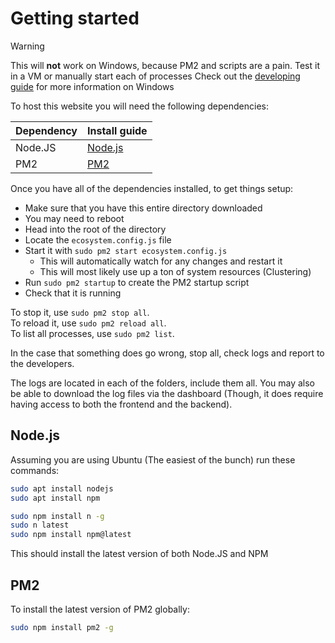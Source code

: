 # Getting started

> [!WARNING]
> This will **not** work on Windows, because PM2 and scripts are a pain.
> Test it in a VM or manually start each of processes
> Check out the [developing guide](/developing-guide.md) for more information on Windows

To host this website you will need the following dependencies:

| Dependency | Install guide      |
|------------|--------------------|
| Node.JS    | [Node.js](#nodejs) |
| PM2        | [PM2](#pm2)        |

Once you have all of the dependencies installed, to get things setup:

- Make sure that you have this entire directory downloaded
- You may need to reboot
- Head into the root of the directory
- Locate the `ecosystem.config.js` file
- Start it with `sudo pm2 start ecosystem.config.js`
  - This will automatically watch for any changes and restart it
  - This will most likely use up a ton of system resources (Clustering)
- Run `sudo pm2 startup` to create the PM2 startup script
- Check that it is running

To stop it, use `sudo pm2 stop all`.<br />
To reload it, use `sudo pm2 reload all`.<br />
To list all processes, use `sudo pm2 list`.

In the case that something does go wrong, stop all, check logs and report to the developers.

The logs are located in each of the folders, include them all.
You may also be able to download the log files via the dashboard (Though, it does require having access to both the frontend and the backend).

## Node.js
Assuming you are using Ubuntu (The easiest of the bunch) run these commands:
```bash
sudo apt install nodejs
sudo apt install npm

sudo npm install n -g
sudo n latest
sudo npm install npm@latest
```
This should install the latest version of both Node.JS and NPM

## PM2
To install the latest version of PM2 globally:
```bash
sudo npm install pm2 -g
```